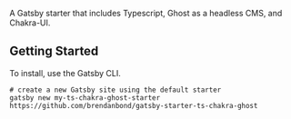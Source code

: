 A Gatsby starter that includes Typescript, Ghost as a headless CMS, and Chakra-UI.

## Getting Started

To install, use the Gatsby CLI.

```shell
# create a new Gatsby site using the default starter
gatsby new my-ts-chakra-ghost-starter https://github.com/brendanbond/gatsby-starter-ts-chakra-ghost
```
